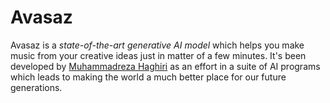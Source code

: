 # Avasaz 

Avasaz is a _state-of-the-art generative AI model_ which helps you make music from your creative ideas just in matter of a few minutes. It's been developed by [Muhammadreza Haghiri](https://haghiri75.com/en) as an effort in a suite of AI programs which leads to making the world a much better place for our future generations. 